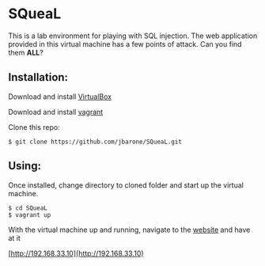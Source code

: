 SQueaL
======

This is a lab environment for playing with SQL injection. The web application
provided in this virtual machine has a few points of attack. Can you find them
**ALL**?

Installation:
-------------

Download and install [VirtualBox](http://www.virtualbox.org/)

Download and install [vagrant](http://vagrantup.com/)

Clone this repo:

	$ git clone https://github.com/jbarone/SQueaL.git

Using:
------

Once installed, change directory  to cloned folder and start up the virtual machine.

	$ cd SQueaL
	$ vagrant up

With the virtual machine up and running, navigate to the
[website](http://192.168.33.10) and have at it

[http://192.168.33.10](http://192.168.33.10)
